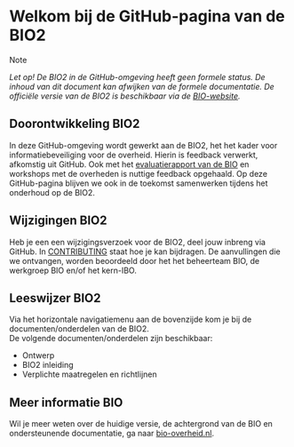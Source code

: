 #  Welkom bij de GitHub-pagina van de BIO2
> [!NOTE]
> _Let op! De BIO2 in de GitHub-omgeving heeft geen formele status. De inhoud van dit document kan afwijken van de formele documentatie. De officiële versie van de BIO2 is beschikbaar via de [BIO-website](https://www.bio-overheid.nl/category/producten/bio)._

## Doorontwikkeling BIO2
In deze GitHub-omgeving wordt gewerkt aan de BIO2, het het kader voor informatiebeveiliging voor de overheid.
Hierin is feedback verwerkt, afkomstig uit GitHub.
Ook met het [evaluatierapport van de BIO](https://bio-overheid.nl/category/producten/rapport-bio-evaluatie) en workshops met de overheden is nuttige feedback opgehaald.
Op deze GitHub-pagina blijven we ook in de toekomst samenwerken tijdens het onderhoud op de BIO2.

## Wijzigingen BIO2
Heb je een een wijzigingsverzoek voor de BIO2, deel jouw inbreng via GitHub. In [CONTRIBUTING](https://github.com/MinBZK/Baseline-Informatiebeveiliging-Overheid/blob/main/CONTRIBUTING.md) staat hoe je kan bijdragen.
De aanvullingen die we ontvangen, worden beoordeeld door het het beheerteam BIO, de werkgroep BIO en/of het kern-IBO.

## Leeswijzer BIO2
Via het horizontale navigatiemenu aan de bovenzijde kom je bij de documenten/onderdelen van de BIO2.<br>
De volgende documenten/onderdelen zijn beschikbaar:
- Ontwerp
- BIO2 inleiding
- Verplichte maatregelen en richtlijnen

## Meer informatie BIO
Wil je meer weten over de huidige versie, de achtergrond van de BIO en ondersteunende documentatie, ga naar [bio-overheid.nl](https://bio-overheid.nl/over-de-bio).
